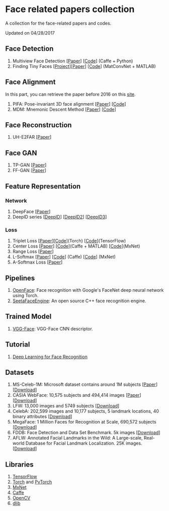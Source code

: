 # Face related papers collection
A collection for the face-related papers and codes.

Updated on 04/28/2017

## Face Detection
1. Multiview Face Detection [[Paper](https://arxiv.org/abs/1502.02766)]  [[Code](https://github.com/guoyilin/FaceDetection_CNN)] (Caffe + Python)
2. Finding Tiny Faces [[Project](https://www.cs.cmu.edu/~peiyunh/tiny/)][[Paper](https://arxiv.org/abs/1612.04402)] [[Code](https://github.com/peiyunh/tiny)] (MatConvNet + MATLAB)

## Face Alignment
In this part, you can retrieve the paper before 2016 on this [site](https://sites.google.com/site/yanghengcv/face-alignment).
1. PIFA: Pose-invariant 3D face alignment [[Paper](https://arxiv.org/abs/1506.03799)] [[Code](http://cvlab.cse.msu.edu/project-pifa.html)]
2. MDM: Mnemonic Descent Method [[Paper](https://ibug.doc.ic.ac.uk/media/uploads/documents/trigeorgis2016mnemonic.pdf)] [[Code](https://github.com/trigeorgis/mdm)]

## Face Reconstruction
1. UH-E2FAR [[Paper](https://arxiv.org/abs/1704.05020)]

## Face GAN
1. TP-GAN [[Paper](https://arxiv.org/abs/1704.04086)]
2. FF-GAN [[Paper](https://arxiv.org/abs/1704.06244)]

## Feature Representation
### Network
1. DeepFace [[Paper](https://www.cs.toronto.edu/~ranzato/publications/taigman_cvpr14.pdf)]
2. DeepID series [[DeepID](http://mmlab.ie.cuhk.edu.hk/pdf/YiSun_CVPR14.pdf)] [[DeepID2](http://arxiv.org/abs/1406.4773)] [[DeepID3](http://arxiv.org/abs/1502.00873)]

### Loss
1. Triplet Loss [[Paper](http://www.cv-foundation.org/openaccess/content_cvpr_2015/app/1A_089.pdf)][[Code](https://github.com/cmusatyalab/openface)](Torch) [[Code](https://github.com/davidsandberg/facenet)](TensorFlow)
2. Center Loss [[Paper](http://ydwen.github.io/papers/WenECCV16.pdf)] [[Code](https://github.com/ydwen/caffe-face)](Caffe + MATLAB) [[Code](https://github.com/pangyupo/mxnet_center_loss)](MxNet)
3. Range Loss [[Paper](https://arxiv.org/abs/1611.08976)]
4. L-Softmax [[Paper](https://arxiv.org/abs/1612.02295)] [[Code](https://github.com/wy1iu/LargeMargin_Softmax_Loss)] (Caffe) [[Code](https://github.com/luoyetx/mx-lsoftmax)] (MxNet)
5. A-Softmax Loss [[Paper](https://arxiv.org/abs/1704.08063)]

## Pipelines
1. [OpenFace](https://github.com/cmusatyalab/openface): Face recognition with Google's FaceNet deep neural network using Torch.
2. [SeetaFaceEngine](https://github.com/seetaface/SeetaFaceEngine): An open source C++ face recognition engine.

## Trained Model
1. [VGG-Face](http://www.robots.ox.ac.uk/~vgg/software/vgg_face/): VGG-Face CNN descriptor.

## Tutorial
1. [Deep Learning for Face Recognition](http://valse.mmcheng.net/deep-learning-for-face-recognition/)

## Datasets
1. MS-Celeb-1M: Microsoft dataset contains around 1M subjects [[Paper](https://arxiv.org/abs/1607.08221)] [[Download](https://www.microsoft.com/en-us/research/project/ms-celeb-1m-challenge-recognizing-one-million-celebrities-real-world/)]
2. CASIA WebFace: 10,575 subjects and 494,414 images [[Paper](http://arxiv.org/abs/1411.7923)] [[Download](http://www.cbsr.ia.ac.cn/english/CASIA-WebFace-Database.html)]
3. LFW: 13,000 images and 5749 subjects [[Download](http://vis-www.cs.umass.edu/lfw/)]
4. CelebA: 202,599 images and 10,177 subjects, 5 landmark locations, 40 binary attributes [[Download](http://mmlab.ie.cuhk.edu.hk/projects/)]
5. MegaFace: 1 Million Faces for Recognition at Scale, 690,572 subjects [[Download](http://megaface.cs.washington.edu/)]
6. FDDB: Face Detection and Data Set Benchmark. 5k images [[Download](http://vis-www.cs.umass.edu/fddb/)]
7. AFLW: Annotated Facial Landmarks in the Wild: A Large-scale, Real-world Database for Facial Landmark Localization. 25K images. [[Download](https://lrs.icg.tugraz.at/research/aflw/)]

## Libraries
1. [TensorFlow](tensorflow.org)
2. [Torch](torch.ch) and [PyTorch](pytorch.org)
3. [MxNet](mxnet.io)
4. [Caffe](caffe.berkeleyvision.org)
5. [OpenCV](http://opencv.org/)
6. [dlib](http://dlib.net/ml.html)

